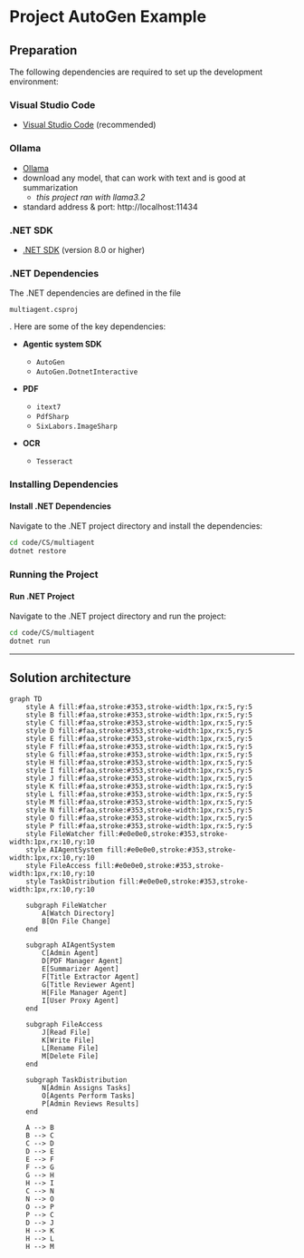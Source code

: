 # Project AutoGen Example

## Preparation

The following dependencies are required to set up the development environment:
### Visual Studio Code
- [Visual Studio Code](https://code.visualstudio.com/) (recommended)

### Ollama
- [Ollama](https://ollama.com/)
- download any model, that can work with text and is good at summarization
  - *this project ran with llama3.2*
- standard address & port: http://localhost:11434

### .NET SDK
- [.NET SDK](https://dotnet.microsoft.com/download) (version 8.0 or higher)

### .NET Dependencies
The .NET dependencies are defined in the file 

`multiagent.csproj`

. Here are some of the key dependencies:

- **Agentic system SDK**
  - `AutoGen`
  - `AutoGen.DotnetInteractive`

- **PDF**
  - `itext7`
  - `PdfSharp`
  - `SixLabors.ImageSharp`

- **OCR**
  - `Tesseract`

### Installing Dependencies

#### Install .NET Dependencies
Navigate to the .NET project directory and install the dependencies:

```sh
cd code/CS/multiagent
dotnet restore
```

### Running the Project

#### Run .NET Project
Navigate to the .NET project directory and run the project:

```sh
cd code/CS/multiagent
dotnet run
```
---

## Solution architecture
```mermaid
graph TD
    style A fill:#faa,stroke:#353,stroke-width:1px,rx:5,ry:5
    style B fill:#faa,stroke:#353,stroke-width:1px,rx:5,ry:5
    style C fill:#faa,stroke:#353,stroke-width:1px,rx:5,ry:5
    style D fill:#faa,stroke:#353,stroke-width:1px,rx:5,ry:5
    style E fill:#faa,stroke:#353,stroke-width:1px,rx:5,ry:5
    style F fill:#faa,stroke:#353,stroke-width:1px,rx:5,ry:5
    style G fill:#faa,stroke:#353,stroke-width:1px,rx:5,ry:5
    style H fill:#faa,stroke:#353,stroke-width:1px,rx:5,ry:5
    style I fill:#faa,stroke:#353,stroke-width:1px,rx:5,ry:5
    style J fill:#faa,stroke:#353,stroke-width:1px,rx:5,ry:5
    style K fill:#faa,stroke:#353,stroke-width:1px,rx:5,ry:5
    style L fill:#faa,stroke:#353,stroke-width:1px,rx:5,ry:5
    style M fill:#faa,stroke:#353,stroke-width:1px,rx:5,ry:5
    style N fill:#faa,stroke:#353,stroke-width:1px,rx:5,ry:5
    style O fill:#faa,stroke:#353,stroke-width:1px,rx:5,ry:5
    style P fill:#faa,stroke:#353,stroke-width:1px,rx:5,ry:5
    style FileWatcher fill:#e0e0e0,stroke:#353,stroke-width:1px,rx:10,ry:10
    style AIAgentSystem fill:#e0e0e0,stroke:#353,stroke-width:1px,rx:10,ry:10
    style FileAccess fill:#e0e0e0,stroke:#353,stroke-width:1px,rx:10,ry:10
    style TaskDistribution fill:#e0e0e0,stroke:#353,stroke-width:1px,rx:10,ry:10

    subgraph FileWatcher
        A[Watch Directory]
        B[On File Change]
    end

    subgraph AIAgentSystem
        C[Admin Agent]
        D[PDF Manager Agent]
        E[Summarizer Agent]
        F[Title Extractor Agent]
        G[Title Reviewer Agent]
        H[File Manager Agent]
        I[User Proxy Agent]
    end

    subgraph FileAccess
        J[Read File]
        K[Write File]
        L[Rename File]
        M[Delete File]
    end

    subgraph TaskDistribution
        N[Admin Assigns Tasks]
        O[Agents Perform Tasks]
        P[Admin Reviews Results]
    end

    A --> B
    B --> C
    C --> D
    D --> E
    E --> F
    F --> G
    G --> H
    H --> I
    C --> N
    N --> O
    O --> P
    P --> C
    D --> J
    H --> K
    H --> L
    H --> M
```